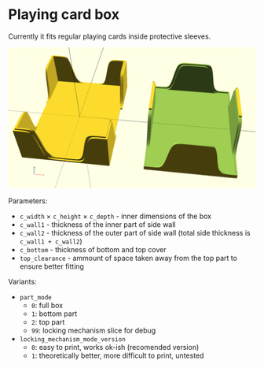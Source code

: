 # Playing card box

Currently it fits regular playing cards inside protective sleeves.

![Render](render.png)

Parameters:

 - `c_width` × `c_height` × `c_depth` - inner dimensions of the box
 - `c_wall1` - thickness of the inner part of side wall
 - `c_wall2` - thickness of the outer part of side wall (total side thickness is `c_wall1 + c_wall2`)
 - `c_bottom` - thickness of bottom and top cover
 - `top_clearance` - ammount of space taken away from the top part to ensure better fitting

Variants:
 - `part_mode`
   - `0`: full box
   - `1`: bottom part
   - `2`: top part
   - `99`: locking mechanism slice for debug
 - `locking_mechanism_mode_version`
   - `0`: easy to print, works ok-ish (recomended version)
   - `1`: theoretically better, more difficult to print, untested
